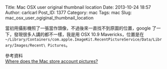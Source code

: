 Title: Mac OSX user original thumbnail location
Date: 2013-10-24 18:57
Author: carlcarl
Post_ID: 1377
Category: mac
Tags: mac
Slug: mac_osx_user_ogiginal_thumbnail_location


當初用攝影機照了一張當作頭像，不過後來一直找不到原圖的位置，google 了一下，發現很多人講的都不一樣，我是用 OSX 10.9 Mavericks，位置是在 `~/Library/Containers/com.apple.ImageKit.RecentPictureService/Data/Library/Images/Recent\ Pictures`。


參考資料  
[Where does the Mac store account pictures?][]  

[Where does the Mac store account pictures?]: http://apple.stackexchange.com/questions/44956/where-does-the-mac-store-account-pictures